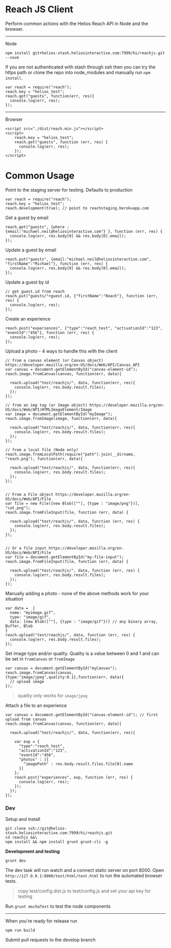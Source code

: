 # Reach JS Client

Perform common actions with the Helios Reach API in Node and the browser.

---

Node

```
npm install git+helios-stash.heliosinteractive.com:7999/hi/reachjs.git --save
```

If you are not authenticated with stash through ssh then you can try the https path or clone the repo into node_modules
and manually run `npm install`.

```
var reach = require("reach");
reach.key = "helios_test";
reach.get("guests", function(err, res){
  console.log(err, res);
});
```

---

Browser

```
<script src="./dist/reach.min.js"></script>
<script>
    reach.key = "helios_test";
    reach.get("guests", function (err, res) {
      console.log(err, res);
    });
</script>
```

# Common Usage

Point to the staging server for testing. Defaults to production

```
var reach = require("reach");
reach.key = "helios_test";
reach.development(true); // point to reachstaging.herokuapp.com
```

Get a guest by email

```
reach.get("guests", {where : {email:"michael.neil@heliosinteractive.com"} }, function (err, res) {
  console.log(err, res.body[0] && res.body[0].email);
});
```

Update a guest by email

```
reach.put("guests", {email:"michael.neil@heliosinteractive.com", "firstName":"Michael"}, function (err, res) {
  console.log(err, res.body[0] && res.body[0].email);
});
```

Update a guest by id

```
// get guest.id from reach
reach.put("guests/"+guest.id, {"firstName":"Reach"}, function (err, res) {
  console.log(err, res);
});
```

Create an experience

```
reach.post("experiences", {"type":"reach_test", "activationId":"123", "eventId":"456"}, function (err, res) {
  console.log(err, res);
});
```

Upload a photo - 4 ways to handle this with the client

```
// from a canvas element (or Canvas object) https://developer.mozilla.org/en-US/docs/Web/API/Canvas_API
var canvas = document.getElementById("canvas-element-id");
reach.image.fromCanvas(canvas, function(err, data){

  reach.upload("test/reachjs/", data, function(err, res){
    console.log(err, res.body.result.files);
  });
});

// from an img tag (or Image object) https://developer.mozilla.org/en-US/docs/Web/API/HTMLImageElement/Image
var image = document.getElementById("myImage");
reach.image.fromImage(image, function(err, data){

  reach.upload("test/reachjs/", data, function(err, res){
    console.log(err, res.body.result.files);
  });
});

// from a local file (Node only)
reach.image.fromLocalPath(require("path").join(__dirname, "reach.png"), function(err, data){

  reach.upload("test/reachjs/", data, function(err, res){
    console.log(err, res.body.result.files);
  });
});


// From a File object https://developer.mozilla.org/en-US/docs/Web/API/File
var file = new File([new Blob([""], {type : "image/png"})], "cat.png");
reach.image.fromFileInput(file, function (err, data) {

  reach.upload("test/reachjs/", data, function (err, res) {
    console.log(err, res.body.result.files);
  });
});


// Or a file input https://developer.mozilla.org/en-US/docs/Web/API/File
var file = document.getElementById("my-file-input");
reach.image.fromFileInput(file, function (err, data) {

  reach.upload("test/reachjs/", data, function (err, res) {
    console.log(err, res.body.result.files);
  });
});
```

Manually adding a photo - none of the above methods work for your situation

```
var data =  {
  name: "myimage.gif",
  type: "image/gif",
  data: [new Blob([""], {type : "image/gif"})] // any binary array, Buffer, Blob
}
reach.upload("test/reachjs/", data, function (err, res) {
  console.log(err, res.body.result.files);
});
```

Set image type and/or quality. Quality is a value between 0 and 1 and can be set in `fromCanvas` or `fromImage`

```
var canvas = document.getElementById("myCanvas");
reach.image.fromCanvas(canvas, {type:"image/jpeg",quality:0.1},function(err, data){
  // upload image
});
```

 > quality only works for `image/jpeg`

Attach a file to an experience

```
var canvas = document.getElementById("canvas-element-id"); // first upload from canvas
reach.image.fromCanvas(canvas, function(err, data){

  reach.upload("test/reachjs/", data, function(err, res){

    var exp = {
      "type":"reach_test",
      "activationId":"123",
      "eventId":"456",
      "photos" : [{
        "imagePath" : res.body.result.files.file[0].name
      }]
    };
    reach.post("experiences", exp, function (err, res) {
      console.log(err, res);
    });
  });
});

```

### Dev

Setup and install

```
git clone ssh://git@helios-stash.heliosinteractive.com:7999/hi/reachjs.git
cd reachjs &&\
npm install && npm install grunt grunt-cli -g
```

**Development and testing**

```
grunt dev
```

The dev task will run watch and a connect static server on port 8000. Open `http://127.0.0.1:8000/test/html/test.html` to run
the automated browser tests.

> copy test/config.dist.js to test/config.js and set your api key for testing

Run `grunt mochaTest` to test the node components

---

When you're ready for release run

```
npm run build
```

Submit pull requests to the develop branch